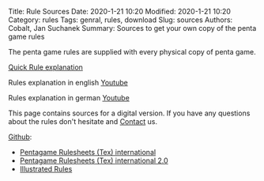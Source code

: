Title: Rule Sources
Date: 2020-1-21 10:20
Modified: 2020-1-21 10:20
Category: rules
Tags: genral, rules, download
Slug: sources
Authors: Cobalt, Jan Suchanek
Summary: Sources to get your own copy of the penta game rules

The penta game rules are supplied with every physical copy of penta game.

[Quick Rule explanation](/quickie.html)

Rules explanation in english [Youtube](https://www.youtube.com/watch?v=pnXDFhH5gMI)

Rules explanation in german [Youtube](https://www.youtube.com/watch?v=H1BSNvzTxko)

This page contains sources for a digital version. If you have any questions about the rules don't hesitate and [Contact](/pages/contact.html) us.

[Github](https://github.com/penta-game):

- [Pentagame Rulesheets (Tex) international](https://github.com/penta-jan/Pentagame-Rulesheets)
- [Pentagame Rulesheets (Tex) international 2.0](https://github.com/penta-jan/Pentagame-Rulesheets-2.0)
- [Illustrated Rules](https://github.com/penta-jan/Illustrated-Rules)
